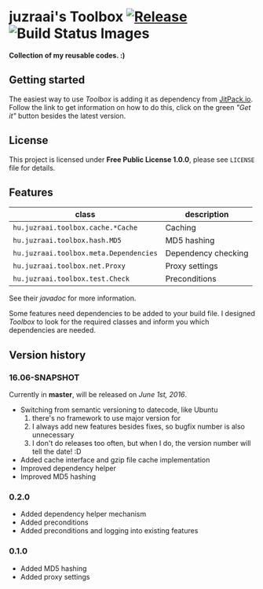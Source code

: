 # juzraai's Toolbox [![Release](https://jitpack.io/v/juzraai/toolbox.svg)](https://jitpack.io/#juzraai/toolbox) ![Build Status Images](https://travis-ci.org/juzraai/author-tagger.svg)

**Collection of my reusable codes. :)**



## Getting started

The easiest way to use *Toolbox* is adding it as dependency from [JitPack.io](https://jitpack.io/#juzraai/toolbox). Follow the link to get information on how to do this, click on the green *"Get it"* button besides the latest version.



## License

This project is licensed under **Free Public License 1.0.0**, please see `LICENSE` file for details.



## Features

class                                  | description
---------------------------------------|----------------
`hu.juzraai.toolbox.cache.*Cache`      | Caching
`hu.juzraai.toolbox.hash.MD5`          | MD5 hashing
`hu.juzraai.toolbox.meta.Dependencies` | Dependency checking
`hu.juzraai.toolbox.net.Proxy`         | Proxy settings
`hu.juzraai.toolbox.test.Check`        | Preconditions

See their *javadoc* for more information.

Some features need dependencies to be added to your build file. I designed *Toolbox* to look for the required classes and inform you which dependencies are needed.



## Version history

### 16.06-SNAPSHOT

Currently in **master**, will be released on *June 1st, 2016*.

* Switching from semantic versioning to datecode, like Ubuntu
    1. there's no framework to use major version for
    2. I always add new features besides fixes, so bugfix number is also unnecessary
    3. I don't do releases too often, but when I do, the version number will tell the date! :D
* Added cache interface and gzip file cache implementation
* Improved dependency helper
* Improved MD5 hashing

### 0.2.0

* Added dependency helper mechanism
* Added preconditions
* Added preconditions and logging into existing features

### 0.1.0

* Added MD5 hashing
* Added proxy settings